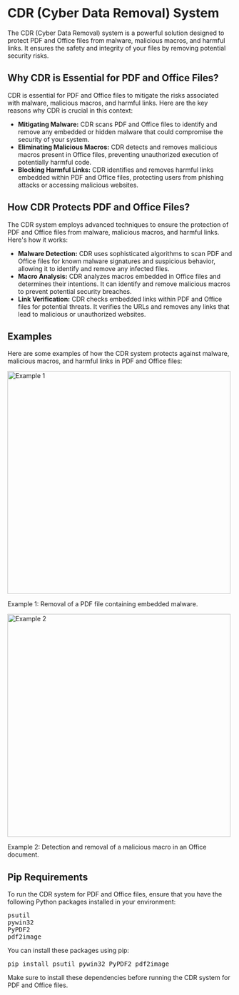 <h1>CDR (Cyber Data Removal) System</h1>

<p>The CDR (Cyber Data Removal) system is a powerful solution designed to protect PDF and Office files from malware, malicious macros, and harmful links. It ensures the safety and integrity of your files by removing potential security risks.</p>

<h2>Why CDR is Essential for PDF and Office Files?</h2>

<p>CDR is essential for PDF and Office files to mitigate the risks associated with malware, malicious macros, and harmful links. Here are the key reasons why CDR is crucial in this context:</p>

<ul>
  <li><strong>Mitigating Malware:</strong> CDR scans PDF and Office files to identify and remove any embedded or hidden malware that could compromise the security of your system.</li>
  <li><strong>Eliminating Malicious Macros:</strong> CDR detects and removes malicious macros present in Office files, preventing unauthorized execution of potentially harmful code.</li>
  <li><strong>Blocking Harmful Links:</strong> CDR identifies and removes harmful links embedded within PDF and Office files, protecting users from phishing attacks or accessing malicious websites.</li>
</ul>

<h2>How CDR Protects PDF and Office Files?</h2>

<p>The CDR system employs advanced techniques to ensure the protection of PDF and Office files from malware, malicious macros, and harmful links. Here's how it works:</p>

<ul>
  <li><strong>Malware Detection:</strong> CDR uses sophisticated algorithms to scan PDF and Office files for known malware signatures and suspicious behavior, allowing it to identify and remove any infected files.</li>
  <li><strong>Macro Analysis:</strong> CDR analyzes macros embedded in Office files and determines their intentions. It can identify and remove malicious macros to prevent potential security breaches.</li>
  <li><strong>Link Verification:</strong> CDR checks embedded links within PDF and Office files for potential threats. It verifies the URLs and removes any links that lead to malicious or unauthorized websites.</li>
</ul>

<h2>Examples</h2>

<p>Here are some examples of how the CDR system protects against malware, malicious macros, and harmful links in PDF and Office files:</p>

<img src="example1.png" alt="Example 1" width="500">
<p>Example 1: Removal of a PDF file containing embedded malware.</p>

<img src="example2.png" alt="Example 2" width="500">
<p>Example 2: Detection and removal of a malicious macro in an Office document.</p>

<h2>Pip Requirements</h2>

<p>To run the CDR system for PDF and Office files, ensure that you have the following Python packages installed in your environment:</p>

<pre>
psutil
pywin32
PyPDF2
pdf2image
</pre>

<p>You can install these packages using pip:</p>

<pre>
pip install psutil pywin32 PyPDF2 pdf2image
</pre>

<p>Make sure to install these dependencies before running the CDR system for PDF and Office files.</p>
